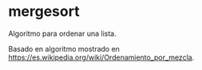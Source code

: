 # mergesort

Algoritmo para ordenar una lista.

Basado en algoritmo mostrado en https://es.wikipedia.org/wiki/Ordenamiento_por_mezcla. 
